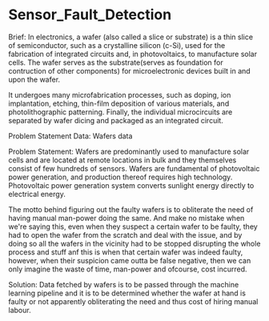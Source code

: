 # Sensor_Fault_Detection


Brief: In electronics, a wafer (also called a slice or substrate) is a thin slice of semiconductor, such as a crystalline silicon (c-Si), used for the fabrication of integrated circuits and, in photovoltaics, to manufacture solar cells. The wafer serves as the substrate(serves as foundation for contruction of other components) for microelectronic devices built in and upon the wafer.

It undergoes many microfabrication processes, such as doping, ion implantation, etching, thin-film deposition of various materials, and photolithographic patterning. Finally, the individual microcircuits are separated by wafer dicing and packaged as an integrated circuit.

Problem Statement
Data: Wafers data

Problem Statement: Wafers are predominantly used to manufacture solar cells and are located at remote locations in bulk and they themselves consist of few hundreds of sensors. Wafers are fundamental of photovoltaic power generation, and production thereof requires high technology. Photovoltaic power generation system converts sunlight energy directly to electrical energy.

The motto behind figuring out the faulty wafers is to obliterate the need of having manual man-power doing the same. And make no mistake when we're saying this, even when they suspect a certain wafer to be faulty, they had to open the wafer from the scratch and deal with the issue, and by doing so all the wafers in the vicinity had to be stopped disrupting the whole process and stuff anf this is when that certain wafer was indeed faulty, however, when their suspicion came outta be false negative, then we can only imagine the waste of time, man-power and ofcourse, cost incurred.

Solution: Data fetched by wafers is to be passed through the machine learning pipeline and it is to be determined whether the wafer at hand is faulty or not apparently obliterating the need and thus cost of hiring manual labour.
